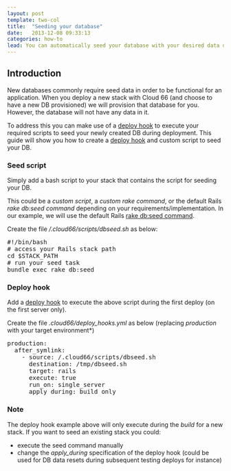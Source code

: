 ```yaml
---
layout: post
template: two-col
title:  "Seeding your database"
date:   2013-12-08 09:33:13
categories: how-to
lead: You can automatically seed your database with your desired data during deployment with Cloud 66
---
```


## Introduction
New databases commonly require seed data in order to be functional for an application.
When you deploy a new stack with Cloud 66 (and choose to have a new DB provisioned) we will provision that database for you. However, the database will not have any data in it.

To address this you can make use of a [deploy hook](/stack-features/deploy-hooks.html) to execute your required scripts to seed your newly created DB during deployment. This guide will show you how to create a [deploy hook](/stack-features/deploy-hooks.html) and custom script to seed your DB.

### Seed script

Simply add a bash script to your stack that contains the script for seeding your DB. 

This could be a *custom script*, a *custom rake command*, or the default Rails *rake db:seed command* depending on your requirements/implementation. 
In our example, we will use the default Rails [rake db:seed command](http://edgeguides.rubyonrails.org/migrations.html#migrations-and-seed-data). 

Create the file */.cloud66/scripts/dbseed.sh* as below:
<pre class="terminal">
&#35;!/bin/bash
&#35; access your Rails stack path
cd $STACK&#95;PATH
&#35; run your seed task
bundle exec rake db:seed
</pre>

### Deploy hook

Add a [deploy hook](/stack-features/deploy-hooks.html) to execute the above script during the first deploy (on the first server only). 

Create the file *.cloud66/deploy&#95;hooks.yml* as below (replacing *production* with your target environment*)
<pre class="terminal">
production:
  after&#95;symlink:
    - source: /.cloud66/scripts/dbseed.sh
      destination: /tmp/dbseed.sh
      target: rails
      execute: true
      run&#95;on: single&#95;server
      apply&#95;during: build&#95;only      
</pre>

<div class="notice">
    <h3>Note</h3>
    <p>The deploy hook example above will only execute during the <i>build</i> for a new stack. If you want to seed an existing stack you could:
    <ul>
    	<li>execute the seed command manually</li>
    	<li>change the <i>apply&#95;during</i> specification of the deploy hook (could be used for DB data resets during subsequent testing deploys for instance)</li>
    </ul>
</div>
